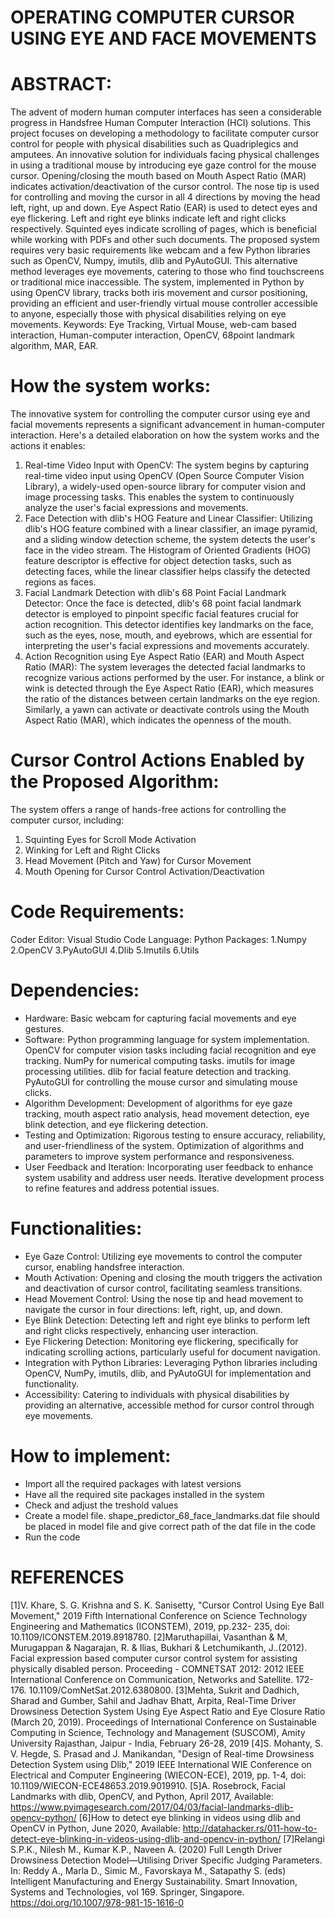 # OPERATING COMPUTER CURSOR USING EYE AND FACE MOVEMENTS

# ABSTRACT:
The advent of modern human computer interfaces has seen a considerable progress in Handsfree Human Computer Interaction (HCI) solutions. This project focuses on developing a methodology to facilitate computer cursor control for people with physical disabilities such as Quadriplegics and amputees. An innovative solution for individuals facing physical challenges in using a traditional mouse by introducing eye gaze control for the mouse cursor. Opening/closing the mouth based on Mouth Aspect Ratio (MAR) indicates activation/deactivation of the cursor control. The nose tip is used for controlling and moving the cursor in all 4 directions by moving the head left, right, up and down. Eye Aspect Ratio (EAR) is used to detect eyes and eye flickering. Left and right eye blinks indicate left and right clicks respectively. Squinted eyes indicate scrolling of pages, which is beneficial while working with PDFs and other such documents. The proposed system requires very basic requirements like webcam and a few Python libraries such as OpenCV, Numpy, imutils, dlib and PyAutoGUI. This alternative method leverages eye movements, catering to those who find touchscreens or traditional mice inaccessible. The system, implemented in Python by using OpenCV library, tracks both iris movement and cursor positioning, providing an efficient and user-friendly virtual mouse controller accessible to anyone, especially those with physical disabilities relying on eye movements.
Keywords: Eye Tracking, Virtual Mouse, web-cam based interaction, Human-computer interaction, OpenCV, 68point landmark algorithm, MAR, EAR.

# How the system works:
The innovative system for controlling the computer cursor using eye and facial movements represents a significant advancement in human-computer interaction. Here's a detailed elaboration on how the system works and the actions it enables:
1. Real-time Video Input with OpenCV: The system begins by capturing real-time video input using OpenCV (Open Source Computer Vision Library), a widely-used open-source library for computer vision and image processing tasks. This enables the system to continuously analyze the user's facial expressions and movements.
2. Face Detection with dlib's HOG Feature and Linear Classifier: Utilizing dlib's HOG feature combined with a linear classifier, an image pyramid, and a sliding window detection scheme, the system detects the user's face in the video stream. The Histogram of Oriented Gradients (HOG) feature descriptor is effective for object detection tasks, such as detecting faces, while the linear classifier helps classify the detected regions as faces.
3. Facial Landmark Detection with dlib's 68 Point Facial Landmark Detector: Once the face is detected, dlib's 68 point facial landmark detector is employed to pinpoint specific facial features crucial for action recognition. This detector identifies key landmarks on the face, such as the eyes, nose, mouth, and eyebrows, which are essential for interpreting the user's facial expressions and movements accurately.
4. Action Recognition using Eye Aspect Ratio (EAR) and Mouth Aspect Ratio (MAR): The system leverages the detected facial landmarks to recognize various actions performed by the user. For instance, a blink or wink is detected through the Eye Aspect Ratio (EAR), which measures the ratio of the distances between certain landmarks on the eye region. Similarly, a yawn can activate or deactivate controls using the Mouth Aspect Ratio (MAR), which indicates the openness of the mouth.

# Cursor Control Actions Enabled by the Proposed Algorithm:
The system offers a range of hands-free actions for controlling the computer cursor, including:
1. Squinting Eyes for Scroll Mode Activation
2. Winking for Left and Right Clicks
3. Head Movement (Pitch and Yaw) for Cursor Movement
4. Mouth Opening for Cursor Control Activation/Deactivation

# Code Requirements:
Coder Editor: Visual Studio Code
Language: Python
Packages:
1.Numpy
2.OpenCV
3.PyAutoGUI
4.Dlib
5.Imutils
6.Utils

# Dependencies:
* Hardware: 
Basic webcam for capturing facial movements and eye gestures.
* Software:
Python programming language for system implementation.
OpenCV for computer vision tasks including facial recognition and eye tracking.
NumPy for numerical computing tasks.
imutils for image processing utilities.
dlib for facial feature detection and tracking.
PyAutoGUI for controlling the mouse cursor and simulating mouse clicks.
* Algorithm Development:
Development of algorithms for eye gaze tracking, mouth aspect ratio analysis, head movement detection, eye blink detection, and eye flickering detection.
* Testing and Optimization:
Rigorous testing to ensure accuracy, reliability, and user-friendliness of the system.
Optimization of algorithms and parameters to improve system performance and responsiveness.
* User Feedback and Iteration:
Incorporating user feedback to enhance system usability and address user needs.
Iterative development process to refine features and address potential issues.

# Functionalities:
* Eye Gaze Control: Utilizing eye movements to control the computer cursor, enabling handsfree interaction.
* Mouth Activation: Opening and closing the mouth triggers the activation and deactivation of cursor control, facilitating seamless transitions.
* Head Movement Control: Using the nose tip and head movement to navigate the cursor in four directions: left, right, up, and down.
* Eye Blink Detection: Detecting left and right eye blinks to perform left and right clicks respectively, enhancing user interaction.
* Eye Flickering Detection: Monitoring eye flickering, specifically for indicating scrolling actions, particularly useful for document navigation.
* Integration with Python Libraries: Leveraging Python libraries including OpenCV, NumPy, imutils, dlib, and PyAutoGUI for implementation and functionality.
* Accessibility: Catering to individuals with physical disabilities by providing an alternative, accessible method for cursor control through eye movements.

# How to implement:
* Import all the required packages with latest versions
* Have all the required site packages installed in the system
* Check and adjust the treshold values
* Create a model file. shape_predictor_68_face_landmarks.dat file should be placed in model file and give correct path of the dat file in the code
* Run the code

# REFERENCES
[1]V. Khare, S. G. Krishna and S. K. Sanisetty, "Cursor Control Using Eye Ball Movement," 2019 Fifth International Conference on Science Technology Engineering and Mathematics (ICONSTEM), 2019, pp.232- 235, doi: 10.1109/ICONSTEM.2019.8918780.
[2]Maruthapillai, Vasanthan & M, Murugappan & Nagarajan, R. & Ilias, Bukhari & Letchumikanth, J..(2012). Facial expression based computer cursor control system for assisting physically disabled person. Proceeding - COMNETSAT 2012: 2012 IEEE International Conference on Communication, Networks  and Satellite. 172-176. 10.1109/ComNetSat.2012.6380800.
[3]Mehta, Sukrit and Dadhich, Sharad and Gumber, Sahil and Jadhav Bhatt, Arpita, Real-Time Driver  Drowsiness Detection System Using Eye Aspect Ratio and Eye Closure Ratio (March 20, 2019). Proceedings of International Conference on Sustainable Computing in Science, Technology and  Management (SUSCOM), Amity University Rajasthan, Jaipur - India, February 26-28, 2019
[4]S. Mohanty, S. V. Hegde, S. Prasad and J. Manikandan, "Design of Real-time Drowsiness Detection  System using Dlib," 2019 IEEE International WIE Conference on Electrical and Computer Engineering (WIECON-ECE), 2019, pp. 1-4, doi: 10.1109/WIECON-ECE48653.2019.9019910.
[5]A. Rosebrock, Facial Landmarks with dlib, OpenCV, and Python, April 2017, Available: https://www.pyimagesearch.com/2017/04/03/facial-landmarks-dlib-opencv-python/
[6]How to detect eye blinking in videos using dlib and OpenCV in Python, June 2020, Available: http://datahacker.rs/011-how-to-detect-eye-blinking-in-videos-using-dlib-and-opencv-in-python/
[7]Relangi S.P.K., Nilesh M., Kumar K.P., Naveen A. (2020) Full Length Driver Drowsiness Detection Model—Utilising Driver Specific Judging Parameters. In: Reddy A., Marla D., Simic M., Favorskaya M., Satapathy S. (eds) Intelligent Manufacturing and Energy Sustainability. Smart Innovation, Systems and Technologies, vol 169. Springer, Singapore. https://doi.org/10.1007/978-981-15-1616-0
